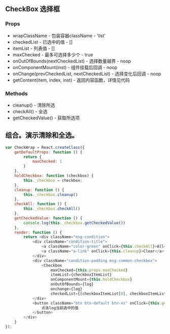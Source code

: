 ## CheckBox 选择框

### Props
+ wrapClassName - 包装容器className -  'list'
+ checkedList - 已选中的值 -  []
+ itemList - 列表值 -  []
+ maxChecked - 最多可选择多少个 -  true
+ onOutOfBounds(nextCheckedList) - 选择数量越界 -  noop
+ onComponentMount(inst) - 组件挂载后回调 -  noop
+ onChange(prevCheckedList, nextCheckedList) - 选择变化后回调 -  noop 
+ getContent(item, index, inst) - 返回内容函数，详情见代码

### Methods
+ cleanup() - 清除所选
+ checkAll() - 全选
+ getCheckedValue() - 获取所选项

## 组合。演示清除和全选。
```JavaScript
var CheckWrap = React.createClass({
    getDefaultProps: function () {
        return {
            maxChecked: 1
        }
    },
    holdCheckbox: function (checkbox) {
        this._checkbox = checkbox;
    },
    cleanup: function () {
        this._checkbox.cleanup()
    },
    checkAll: function () {
        this._checkbox.checkAll()
    },
    getCheckedValue: function () {
        console.log(this._checkbox.getCheckedValue())
    },
    render: function () {
        return <div className="msg-condition">
            <div className="condition-title">
                <a className="color-green" onClick={this.checkAll}>All</a>
                <a className="a-link" onClick={this.cleanup}>Clear</a>
            </div>
            <div className="condition-padding msg-common-checkbox">
                <Checkbox
                    maxChecked={this.props.maxChecked}
                    itemList={checkboxItemList}
                    onComponentMount={this.holdCheckbox}
                    onOutOfBounds={log}
                    onchange={log}
                    checkedList={[checkboxItemList[0], checkboxItemList[1]]}/>
            </div>
            <button className="btn btn-default btn-xs" onClick={this.getCheckedValue}>
                点击log当前选中的值
            </button>
        </div>
    }
});
```

